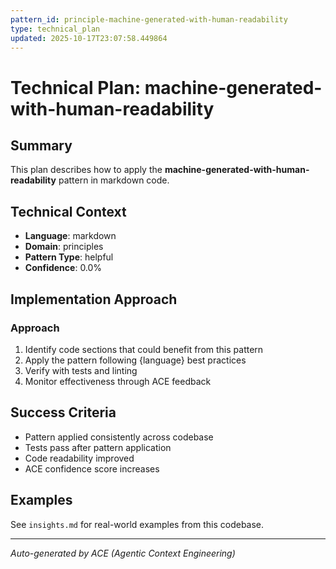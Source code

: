 ```yaml
---
pattern_id: principle-machine-generated-with-human-readability
type: technical_plan
updated: 2025-10-17T23:07:58.449864
---
```

# Technical Plan: machine-generated-with-human-readability

## Summary

This plan describes how to apply the **machine-generated-with-human-readability** pattern in markdown code.

## Technical Context

- **Language**: markdown
- **Domain**: principles
- **Pattern Type**: helpful
- **Confidence**: 0.0%

## Implementation Approach

### Approach

1. Identify code sections that could benefit from this pattern
2. Apply the pattern following {language} best practices
3. Verify with tests and linting
4. Monitor effectiveness through ACE feedback

## Success Criteria

- Pattern applied consistently across codebase
- Tests pass after pattern application
- Code readability improved
- ACE confidence score increases

## Examples

See `insights.md` for real-world examples from this codebase.

---

*Auto-generated by ACE (Agentic Context Engineering)*
